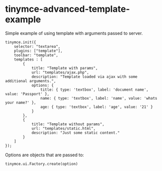 tinymce-advanced-template-example
=================================

Simple example of using template with arguments passed to server.

	tinymce.init({
		selector: "textarea",
		plugins: ["template"],
		toolbar: "template",
		templates : [
			{
				title: "Template with params",
				url: "templates/ajax.php",
				description: "Template loaded via ajax with some additional arguments.",
				options: {
					title: { type: 'textbox', label: 'document name', value: 'Passport' },
					name: { type: 'textbox', label: 'name', value: 'whats your name?' },
					age: { type: 'textbox', label: 'age', value: '21' }
				}
			},
			{
				title: "Template without params",
				url: "templates/static.html",
				description: "Just some static content."
			}
		]
	});

Options are objects that are passed to:

	tinymce.ui.Factory.create(option)
